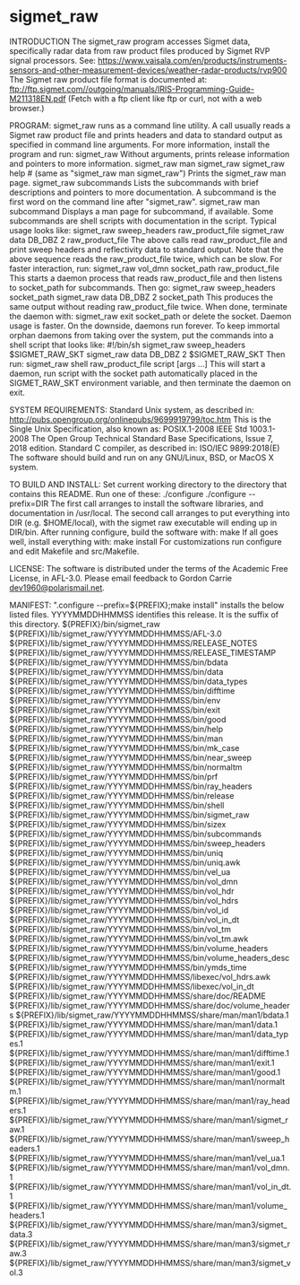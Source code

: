 sigmet_raw
==========

INTRODUCTION
    The sigmet_raw program accesses Sigmet data, specifically radar data from raw product
    files produced by Sigmet RVP signal processors. See:
    https://www.vaisala.com/en/products/instruments-sensors-and-other-measurement-devices/weather-radar-products/rvp900
    The Sigmet raw product file format is documented at:
    ftp://ftp.sigmet.com//outgoing/manuals/IRIS-Programming-Guide-M211318EN.pdf
    (Fetch with a ftp client like ftp or curl, not with a web browser.)

PROGRAM:
    sigmet_raw runs as a command line utility. A call usually reads a Sigmet raw product
    file and prints headers and data to standard output as specified in command line
    arguments. For more information, install the program and run:
	sigmet_raw
	    Without arguments, prints release information and pointers to more information.
	sigmet_raw man sigmet_raw
	sigmet_raw help # (same as "sigmet_raw man sigmet_raw")
	    Prints the sigmet_raw man page.
	sigmet_raw subcommands
	    Lists the subcommands with brief descriptions and pointers to more documentation.
	    A subcommand is the first word on the command line after "sigmet_raw".
	sigmet_raw man subcommand
	    Displays a man page for subcommand, if available. Some subcommands are shell
	    scripts with documentation in the script.
    Typical usage looks like:
	sigmet_raw sweep_headers raw_product_file
	sigmet_raw data DB_DBZ 2 raw_product_file
    The above calls read raw_product_file and print sweep headers and reflectivity data
    to standard output. Note that the above sequence reads the raw_product_file twice,
    which can be slow. For faster interaction, run:
	sigmet_raw vol_dmn socket_path raw_product_file
    This starts a daemon process that reads raw_product_file and then listens to
    socket_path for subcommands. Then go:
	sigmet_raw sweep_headers socket_path
	sigmet_raw data DB_DBZ 2 socket_path
    This produces the same output without reading raw_product_file twice. When done,
    terminate the daemon with:
	sigmet_raw exit socket_path
    or delete the socket. Daemon usage is faster. On the downside, daemons run forever. To
    keep immortal orphan daemons from taking over the system, put the commands into a
    shell script that looks like:
	#!/bin/sh
	sigmet_raw sweep_headers $SIGMET_RAW_SKT
	sigmet_raw data DB_DBZ 2 $SIGMET_RAW_SKT
    Then run:
	sigmet_raw shell raw_product_file script [args ...]
    This will start a daemon, run script with the socket path automatically placed in
    the SIGMET_RAW_SKT environment variable, and then terminate the daemon on exit.

SYSTEM REQUIREMENTS:
    Standard Unix system, as described in:
	http://pubs.opengroup.org/onlinepubs/9699919799/toc.htm
    This is the Single Unix Specification, also known as:
	POSIX.1-2008
	IEEE Std 1003.1-2008
	The Open Group Technical Standard Base Specifications, Issue 7, 2018 edition.
    Standard C compiler, as described in:
	ISO/IEC 9899:2018(E)
    The software should build and run on any GNU/Linux, BSD, or MacOS X system.

TO BUILD AND INSTALL:
    Set current working directory to the directory that contains this README.
    Run one of these:
	./configure
	./configure --prefix=DIR
    The first call arranges to install the software libraries, and documentation in
    /usr/local. The second call arranges to put everything into DIR (e.g. $HOME/local),
    with the sigmet raw executable will ending up in DIR/bin.
    After running configure, build the software with:
	make
    If all goes well, install everything with:
	make install
    For customizations run configure and edit Makefile and src/Makefile.

LICENSE:
    The software is distributed under the terms of the Academic Free License,
    in AFL-3.0. Please email feedback to Gordon Carrie dev1960@polarismail.net.

MANIFEST:
    ".configure --prefix=${PREFIX};make install" installs the below listed files.
    YYYYMMDDHHMMSS identifies this release. It is the suffix of this directory.
	${PREFIX}/bin/sigmet_raw
	${PREFIX}/lib/sigmet_raw/YYYYMMDDHHMMSS/AFL-3.0
	${PREFIX}/lib/sigmet_raw/YYYYMMDDHHMMSS/RELEASE_NOTES
	${PREFIX}/lib/sigmet_raw/YYYYMMDDHHMMSS/RELEASE_TIMESTAMP
	${PREFIX}/lib/sigmet_raw/YYYYMMDDHHMMSS/bin/bdata
	${PREFIX}/lib/sigmet_raw/YYYYMMDDHHMMSS/bin/data
	${PREFIX}/lib/sigmet_raw/YYYYMMDDHHMMSS/bin/data_types
	${PREFIX}/lib/sigmet_raw/YYYYMMDDHHMMSS/bin/difftime
	${PREFIX}/lib/sigmet_raw/YYYYMMDDHHMMSS/bin/env
	${PREFIX}/lib/sigmet_raw/YYYYMMDDHHMMSS/bin/exit
	${PREFIX}/lib/sigmet_raw/YYYYMMDDHHMMSS/bin/good
	${PREFIX}/lib/sigmet_raw/YYYYMMDDHHMMSS/bin/help
	${PREFIX}/lib/sigmet_raw/YYYYMMDDHHMMSS/bin/man
	${PREFIX}/lib/sigmet_raw/YYYYMMDDHHMMSS/bin/mk_case
	${PREFIX}/lib/sigmet_raw/YYYYMMDDHHMMSS/bin/near_sweep
	${PREFIX}/lib/sigmet_raw/YYYYMMDDHHMMSS/bin/normaltm
	${PREFIX}/lib/sigmet_raw/YYYYMMDDHHMMSS/bin/prf
	${PREFIX}/lib/sigmet_raw/YYYYMMDDHHMMSS/bin/ray_headers
	${PREFIX}/lib/sigmet_raw/YYYYMMDDHHMMSS/bin/release
	${PREFIX}/lib/sigmet_raw/YYYYMMDDHHMMSS/bin/shell
	${PREFIX}/lib/sigmet_raw/YYYYMMDDHHMMSS/bin/sigmet_raw
	${PREFIX}/lib/sigmet_raw/YYYYMMDDHHMMSS/bin/sizex
	${PREFIX}/lib/sigmet_raw/YYYYMMDDHHMMSS/bin/subcommands
	${PREFIX}/lib/sigmet_raw/YYYYMMDDHHMMSS/bin/sweep_headers
	${PREFIX}/lib/sigmet_raw/YYYYMMDDHHMMSS/bin/uniq
	${PREFIX}/lib/sigmet_raw/YYYYMMDDHHMMSS/bin/uniq.awk
	${PREFIX}/lib/sigmet_raw/YYYYMMDDHHMMSS/bin/vel_ua
	${PREFIX}/lib/sigmet_raw/YYYYMMDDHHMMSS/bin/vol_dmn
	${PREFIX}/lib/sigmet_raw/YYYYMMDDHHMMSS/bin/vol_hdr
	${PREFIX}/lib/sigmet_raw/YYYYMMDDHHMMSS/bin/vol_hdrs
	${PREFIX}/lib/sigmet_raw/YYYYMMDDHHMMSS/bin/vol_id
	${PREFIX}/lib/sigmet_raw/YYYYMMDDHHMMSS/bin/vol_in_dt
	${PREFIX}/lib/sigmet_raw/YYYYMMDDHHMMSS/bin/vol_tm
	${PREFIX}/lib/sigmet_raw/YYYYMMDDHHMMSS/bin/vol_tm.awk
	${PREFIX}/lib/sigmet_raw/YYYYMMDDHHMMSS/bin/volume_headers
	${PREFIX}/lib/sigmet_raw/YYYYMMDDHHMMSS/bin/volume_headers_desc
	${PREFIX}/lib/sigmet_raw/YYYYMMDDHHMMSS/bin/ymds_time
	${PREFIX}/lib/sigmet_raw/YYYYMMDDHHMMSS/libexec/vol_hdrs.awk
	${PREFIX}/lib/sigmet_raw/YYYYMMDDHHMMSS/libexec/vol_in_dt
	${PREFIX}/lib/sigmet_raw/YYYYMMDDHHMMSS/share/doc/README
	${PREFIX}/lib/sigmet_raw/YYYYMMDDHHMMSS/share/doc/volume_headers
	${PREFIX}/lib/sigmet_raw/YYYYMMDDHHMMSS/share/man/man1/bdata.1
	${PREFIX}/lib/sigmet_raw/YYYYMMDDHHMMSS/share/man/man1/data.1
	${PREFIX}/lib/sigmet_raw/YYYYMMDDHHMMSS/share/man/man1/data_types.1
	${PREFIX}/lib/sigmet_raw/YYYYMMDDHHMMSS/share/man/man1/difftime.1
	${PREFIX}/lib/sigmet_raw/YYYYMMDDHHMMSS/share/man/man1/exit.1
	${PREFIX}/lib/sigmet_raw/YYYYMMDDHHMMSS/share/man/man1/good.1
	${PREFIX}/lib/sigmet_raw/YYYYMMDDHHMMSS/share/man/man1/normaltm.1
	${PREFIX}/lib/sigmet_raw/YYYYMMDDHHMMSS/share/man/man1/ray_headers.1
	${PREFIX}/lib/sigmet_raw/YYYYMMDDHHMMSS/share/man/man1/sigmet_raw.1
	${PREFIX}/lib/sigmet_raw/YYYYMMDDHHMMSS/share/man/man1/sweep_headers.1
	${PREFIX}/lib/sigmet_raw/YYYYMMDDHHMMSS/share/man/man1/vel_ua.1
	${PREFIX}/lib/sigmet_raw/YYYYMMDDHHMMSS/share/man/man1/vol_dmn.1
	${PREFIX}/lib/sigmet_raw/YYYYMMDDHHMMSS/share/man/man1/vol_in_dt.1
	${PREFIX}/lib/sigmet_raw/YYYYMMDDHHMMSS/share/man/man1/volume_headers.1
	${PREFIX}/lib/sigmet_raw/YYYYMMDDHHMMSS/share/man/man3/sigmet_data.3
	${PREFIX}/lib/sigmet_raw/YYYYMMDDHHMMSS/share/man/man3/sigmet_raw.3
	${PREFIX}/lib/sigmet_raw/YYYYMMDDHHMMSS/share/man/man3/sigmet_vol.3

